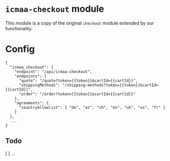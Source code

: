 # `icmaa-checkout` module

This module is a copy of the original `checkout` module extended by our functionality.

# Config

```
{
  "icmaa_checkout": {
    "endpoint": "/api/icmaa-checkout",
    "endpoints": {
      "quote": "/quote?token={{token}}&cartId={{cartId}}",
      "shippingMethods": "/shipping-methods?token={{token}}&cartId={{cartId}}",
      "order": "/order?token={{token}}&cartId={{cartId}}"
    },
    "agreements": {
      "countryAllowlist": [ "de", "at", "ch", "en", "uk", "us", "fr" ]
    }
  },
  ...
}
```

## Todo

[ ] ...

